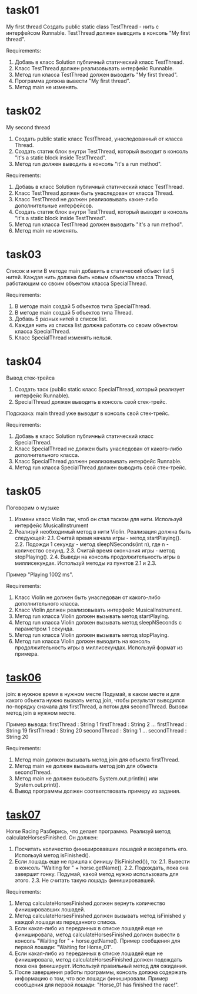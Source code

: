 # task01

My first thread
Создать public static class TestThread - нить с интерфейсом Runnable.
TestThread должен выводить в консоль "My first thread".


Requirements:
1. Добавь в класс Solution публичный статический класс TestThread.
2. Класс TestThread должен реализовывать интерфейс Runnable.
3. Метод run класса TestThread должен выводить "My first thread".
4. Программа должна вывести "My first thread".
5. Метод main не изменять.

# task02

My second thread
1. Создать public static класс TestThread, унаследованный от класса Thread.
2. Создать статик блок внутри TestThread, который выводит в консоль "it's a static block inside TestThread".
3. Метод run должен выводить в консоль "it's a run method".


Requirements:
1. Добавь в класс Solution публичный статический класс TestThread.
2. Класс TestThread должен быть унаследован от класса Thread.
3. Класс TestThread не должен реализовывать какие-либо дополнительные интерфейсов.
4. Создать статик блок внутри TestThread, который выводит в консоль "it's a static block inside TestThread".
5. Метод run класса TestThread должен выводить "it's a run method".
6. Метод main не изменять.

# task03

Список и нити
В методе main добавить в статический объект list 5 нитей. Каждая нить должна быть новым объектом класса Thread, работающим со своим объектом класса SpecialThread.


Requirements:
1. В методе main создай 5 объектов типа SpecialThread.
2. В методе main создай 5 объектов типа Thread.
3. Добавь 5 разных нитей в список list.
4. Каждая нить из списка list должна работать со своим объектом класса SpecialThread.
5. Класс SpecialThread изменять нельзя.

# task04

Вывод стек-трейса
1. Создать таск (public static класс SpecialThread, который реализует интерфейс Runnable).
2. SpecialThread должен выводить в консоль свой стек-трейс.

Подсказка: main thread уже выводит в консоль свой стек-трейс.


Requirements:
1. Добавь в класс Solution публичный статический класс SpecialThread.
2. Класс SpecialThread не должен быть унаследован от какого-либо дополнительного класса.
3. Класс SpecialThread должен реализовывать интерфейс Runnable.
4. Метод run класса SpecialThread должен выводить свой стек-трейс.

# task05

Поговорим о музыке
1. Измени класс Violin так, чтоб он стал таском для нити. Используй интерфейс MusicalInstrument
2. Реализуй необходимый метод в нити Violin. Реализация должна быть следующей:
2.1. Считай время начала игры - метод startPlaying().
2.2. Подожди 1 секунду - метод sleepNSeconds(int n), где n - количество секунд.
2.3. Считай время окончания игры - метод stopPlaying().
2.4. Выведи на консоль продолжительность игры в миллисекундах. Используй методы из пунктов 2.1 и 2.3.

Пример "Playing 1002 ms".


Requirements:
1. Класс Violin не должен быть унаследован от какого-либо дополнительного класса.
2. Класс Violin должен реализовывать интерфейс MusicalInstrument.
3. Метод run класса Violin должен вызывать метод startPlaying.
4. Метод run класса Violin должен вызывать метод sleepNSeconds с параметром 1 секунда.
5. Метод run класса Violin должен вызывать метод stopPlaying.
6. Метод run класса Violin должен выводить на консоль продолжительность игры в миллисекундах. Используй формат из примера.

# [task06](https://github.com/NikitaNasevich/javarush.ru/tree/main/level16/task06)

join: в нужное время в нужном месте
Подумай, в каком месте и для какого объекта нужно вызвать метод join, чтобы результат выводился по-порядку
сначала для firstThread, а потом для secondThread.
Вызови метод join в нужном месте.

Пример вывода:
firstThread : String 1
firstThread : String 2
...
firstThread : String 19
firstThread : String 20
secondThread : String 1
...
secondThread : String 20


Requirements:
1. Метод main должен вызывать метод join для объекта firstThread.
2. Метод main не должен вызывать метод join для объекта secondThread.
3. Метод main не должен вызывать System.out.println() или System.out.print().
4. Вывод программы должен соответствовать примеру из задания.

# [task07](https://github.com/NikitaNasevich/javarush.ru/tree/main/level16/task07)

Horse Racing
Разберись, что делает программа.
Реализуй метод calculateHorsesFinished.
Он должен:
1. Посчитать количество финишировавших лошадей и возвратить его. Используй метод isFinished().
2. Если лошадь еще не пришла к финишу (!isFinished()), то:
2.1. Вывести в консоль "Waiting for " + horse.getName().
2.2. Подождать, пока она завершит гонку. Подумай, какой метод нужно использовать для этого.
2.3. Не считать такую лошадь финишировавшей.


Requirements:
1. Метод calculateHorsesFinished должен вернуть количество финишировавших лошадей.
2. Метод calculateHorsesFinished должен вызывать метод isFinished у каждой лошади из переданного списка.
3. Если какая-либо из переданных в списке лошадей еще не финишировала, метод calculateHorsesFinished должен вывести в консоль "Waiting for " + horse.getName(). Пример сообщения для первой лошади: "Waiting for Horse_01".
4. Если какая-либо из переданных в списке лошадей еще не финишировала, метод calculateHorsesFinished должен подождать пока она финиширует. Используй правильный метод для ожидания.
5. После завершения работы программы, консоль должна содержать информацию о том, что все лошади финишировали. Пример сообщения для первой лошади: "Horse_01 has finished the race!".
